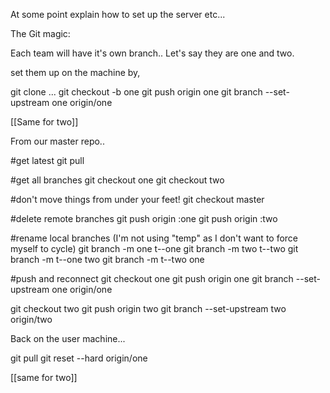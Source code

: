 At some point explain how to set up the server etc...


The Git magic:

Each team will have it's own branch.. Let's say they are one and two.

set them up on the machine by,

git clone ...
git checkout -b one
git push origin one
git branch --set-upstream one origin/one

[[Same for two]]

From our master repo..

#get latest
git pull

#get all branches
git checkout one
git checkout two

#don't move things from under your feet!
git checkout master

#delete remote branches
git push origin :one
git push origin :two

#rename local branches (I'm not using "temp" as I don't want to force myself to cycle)
git branch -m one t--one
git branch -m two t--two
git branch -m t--one two
git branch -m t--two one

#push and reconnect
git checkout one
git push origin one
git branch --set-upstream one origin/one

git checkout two
git push origin two
git branch --set-upstream two origin/two


Back on the user machine...

git pull
git reset --hard origin/one

[[same for two]]
